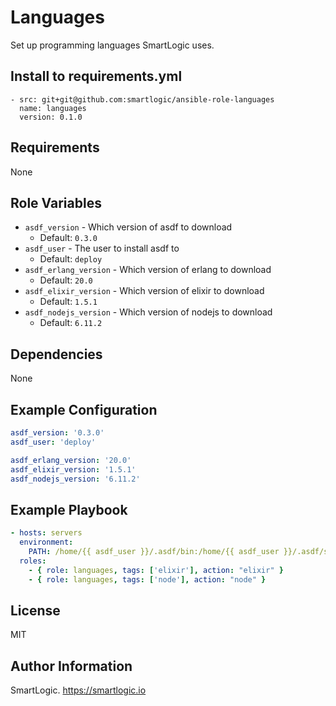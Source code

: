 # Languages

Set up programming languages SmartLogic uses.

## Install to requirements.yml

```
- src: git+git@github.com:smartlogic/ansible-role-languages
  name: languages
  version: 0.1.0
```

## Requirements

None

## Role Variables

- `asdf_version` - Which version of asdf to download
  - Default: `0.3.0`
- `asdf_user` - The user to install asdf to
  - Default: `deploy`
- `asdf_erlang_version` - Which version of erlang to download
  - Default: `20.0`
- `asdf_elixir_version` - Which version of elixir to download
  - Default: `1.5.1`
- `asdf_nodejs_version` - Which version of nodejs to download
  - Default: `6.11.2`

## Dependencies

None

## Example Configuration

```yaml
asdf_version: '0.3.0'
asdf_user: 'deploy'

asdf_erlang_version: '20.0'
asdf_elixir_version: '1.5.1'
asdf_nodejs_version: '6.11.2'
```

## Example Playbook

```yaml
- hosts: servers
  environment:
    PATH: /home/{{ asdf_user }}/.asdf/bin:/home/{{ asdf_user }}/.asdf/shims:{{ ansible_env.PATH }}
  roles:
    - { role: languages, tags: ['elixir'], action: "elixir" }
    - { role: languages, tags: ['node'], action: "node" }
```

## License

MIT

## Author Information

SmartLogic. https://smartlogic.io
